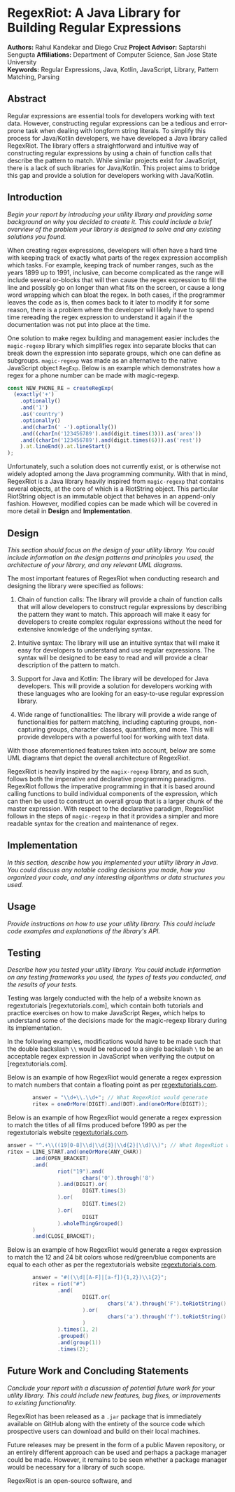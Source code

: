 # RegexRiot: A Java Library for Building Regular Expressions

**Authors:** Rahul Kandekar and Diego Cruz
**Project Advisor:** Saptarshi Sengupta
**Affiliations:** Department of Computer Science, San Jose State University  
**Keywords:** Regular Expressions, Java, Kotlin, JavaScript, Library, Pattern Matching, Parsing

## Abstract

Regular expressions are essential tools for developers working with text data. However, constructing regular expressions can be a tedious and error-prone task when dealing with longform string literals. To simplify this process for Java/Kotlin developers, we have developed a Java library called RegexRiot. The library offers a straightforward and intuitive way of constructing regular expressions by using a chain of function calls that describe the pattern to match. While similar projects exist for JavaScript, there is a lack of such libraries for Java/Kotlin. This project aims to bridge this gap and provide a solution for developers working with Java/Kotlin.

## Introduction

_Begin your report by introducing your utility library and providing some background on why you decided to create it. This could include a brief overview of the problem your library is designed to solve and any existing solutions you found._

When creating regex expressions, developers will often have a hard time with keeping track of exactly what parts of the regex expression accomplish which tasks. For example, keeping track of number ranges, such as the years 1899 up to 1991, inclusive, can become complicated as the range will include several or-blocks that will then cause the regex expression to fill the line and possibly go on longer than what fits on the screen, or cause a long word wrapping which can bloat the regex. In both cases, if the programmer leaves the code as is, then comes back to it later to modify it for some reason, there is a problem where the developer will likely have to spend time rereading the regex expression to understand it again if the documentation was not put into place at the time.

One solution to make regex building and management easier includes the `magic-regexp` library which simplifies regex into separate blocks that can break down the expression into separate groups, which one can define as subgroups. `magic-regexp` was made as an alternative to the native JavaScript object `RegExp`. Below is an example which demonstrates how a regex for a phone number can be made with magic-regexp.

```javascript
const NEW_PHONE_RE = createRegExp(
  (exactly('+')
    .optionally()
    .and('1')
    .as('country')
    .optionally()
    .and(charIn(' -').optionally())
    .and((charIn('123456789').and(digit.times(3))).as('area'))
    .and((charIn('123456789').and(digit.times(6))).as('rest'))
    ).at.lineEnd().at.lineStart()
);
```

Unfortunately, such a solution does not currently exist, or is otherwise not widely adopted among the Java programming community. With that in mind, RegexRiot is a Java library heavily inspired from `magic-regexp` that contains several objects, at the core of which is a RiotString object. This particular RiotString object is an immutable object that behaves in an append-only fashion. However, modified copies can be made which will be covered in more detail in **Design** and **Implementation**.

## Design

_This section should focus on the design of your utility library. You could include information on the design patterns and principles you used, the architecture of your library, and any relevant UML diagrams._

The most important features of RegexRiot when conducting research and designing the library were specified as follows:

1. Chain of function calls: The library will provide a chain of function calls that will allow developers to construct regular expressions by describing the pattern they want to match. This approach will make it easy for developers to create complex regular expressions without the need for extensive knowledge of the underlying syntax.

2. Intuitive syntax: The library will use an intuitive syntax that will make it easy for developers to understand and use regular expressions. The syntax will be designed to be easy to read and will provide a clear description of the pattern to match.

3. Support for Java and Kotlin: The library will be developed for Java developers. This will provide a solution for developers working with these languages who are looking for an easy-to-use regular expression library.

4. Wide range of functionalities: The library will provide a wide range of functionalities for pattern matching, including capturing groups, non-capturing groups, character classes, quantifiers, and more. This will provide developers with a powerful tool for working with text data.

With those aforementioned features taken into account, below are some UML diagrams that depict the overall architecture of RegexRiot.

<!-- Insert Images Here -->

RegexRiot is heavily inspired by the `magix-regexp` library, and as such, follows both the imperative and declarative programming paradigms. RegexRiot follows the imperative programming in that it is based around calling functions to build individual components of the expression, which can then be used to construct an overall group that is a larger chunk of the master expression. With respect to the declarative paradigm, RegexRiot follows in the steps of `magic-regexp` in that it provides a simpler and more readable syntax for the creation and maintenance of regex.

## Implementation

_In this section, describe how you implemented your utility library in Java. You could discuss any notable coding decisions you made, how you organized your code, and any interesting algorithms or data structures you used._

## Usage

_Provide instructions on how to use your utility library. This could include code examples and explanations of the library's API._

## Testing

_Describe how you tested your utility library. You could include information on any testing frameworks you used, the types of tests you conducted, and the results of your tests._

Testing was largely conducted with the help of a website known as regextutorials [regextutorials.com], which contain both tutorials and practice exercises on how to make JavaScript Regex, which helps to understand some of the decisions made for the magic-regexp library during its implementation.

In the following examples, modifications would have to be made such that the double backslash `\\` would be reduced to a single backslash `\` to be an acceptable regex expression in JavaScript when verifying the output on [regextutorials.com].

Below is an example of how RegexRiot would generate a regex expression to match numbers that contain a floating point as per [regextutorials.com](http://regextutorials.com/excercise.html?Floating%20point%20numbers).

```java
        answer = "\\d+\\.\\d+"; // What RegexRiot would generate
        ritex = oneOrMore(DIGIT).and(DOT).and(oneOrMore(DIGIT));
```

Below is an example of how RegexRiot would generate a regex expression to match the titles of all films produced before 1990 as per the regextutorials website [regextutorials.com](http://regextutorials.com/excercise.html?Years%20before%201990).

```java
answer = "^.+\\((19[0-8]\\d|\\d{3}|\\d{2}|\\d)\\)"; // What RegexRiot would generate
ritex = LINE_START.and(oneOrMore(ANY_CHAR))
        .and(OPEN_BRACKET)
        .and(
                riot("19").and(
                        chars('0').through('8')
                ).and(DIGIT).or(
                        DIGIT.times(3)
                ).or(
                        DIGIT.times(2)
                ).or(
                        DIGIT
                ).wholeThingGrouped()
        )
        .and(CLOSE_BRACKET);
```

Below is an example of how RegexRiot would generate a regex expression to match the 12 and 24 bit colors whose red/green/blue components are equal to each other as per the regextutorials website [regextutorials.com](http://regextutorials.com/excercise.html?Grayscale%20colors).

```java
        answer = "#((\\d|[A-F]|[a-f]){1,2})\\1{2}";
        ritex = riot("#")
                .and(
                        DIGIT.or(
                                chars('A').through('F').toRiotString()
                        ).or(
                                chars('a').through('f').toRiotString()
                        )
                ).times(1, 2)
                .grouped()
                .and(group(1))
                .times(2);
```


## Future Work and Concluding Statements

_Conclude your report with a discussion of potential future work for your utility library. This could include new features, bug fixes, or improvements to existing functionality._

RegexRiot has been released as a `.jar` package that is immediately available on GitHub along with the entirety of the source code which prospective users can download and build on their local machines. 

Future releases may be present in the form of a public Maven repository, or an entirely different approach can be used and perhaps a package manager could be made. However, it remains to be seen whether a package manager would be necessary for a library of such scope.

RegexRiot is an open-source software, and 